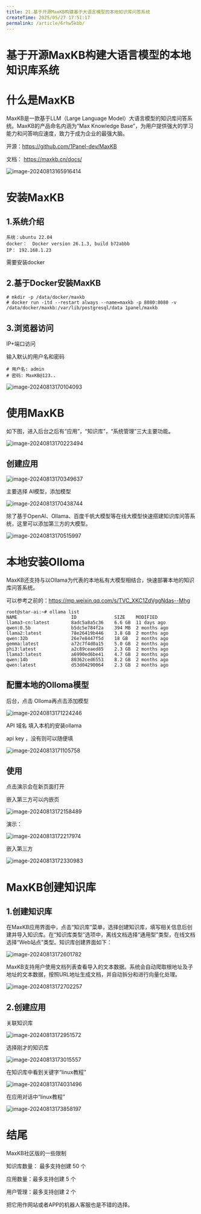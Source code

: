 ```yaml
---
title: 21.基于开源MaxKB构建基于大语言模型的本地知识库问答系统
createTime: 2025/05/27 17:51:17
permalink: /article/6rhw5kbb/
---
```

# 基于开源MaxKB构建大语言模型的本地知识库系统

# 什么是MaxKB

MaxKB是一款基于LLM（Large Language Model）大语言模型的知识库问答系统。MaxKB的产品命名内涵为“Max Knowledge Base”，为用户提供强大的学习能力和问答响应速度，致力于成为企业的最强大脑。

开源：https://github.com/1Panel-dev/MaxKB

文档： https://maxkb.cn/docs/

![image-20240813165916414](https://imgoss.xgss.net/picgo/image-20240813165916414.png?aliyun)

# 安装MaxKB

## 1.系统介绍

```
系统：ubuntu 22.04
docker：  Docker version 26.1.3, build b72abbb
IP： 192.168.1.23
```

需要安装docker

## 2.基于Docker安装MaxKB

```
# mkdir -p /data/docker/maxkb
# docker run -itd --restart always --name=maxkb -p 8080:8080 -v /data/docker/maxkb:/var/lib/postgresql/data 1panel/maxkb
```

## 3.浏览器访问

IP+端口访问

输入默认的用户名和密码

```
# 用户名: admin
# 密码: MaxKB@123..
```

![image-20240813170104093](https://imgoss.xgss.net/picgo/image-20240813170104093.png?aliyun)

# 使用MaxKB

如下图，进入后台之后有“应用”，“知识库”，“系统管理”三大主要功能。

![image-20240813170223494](https://imgoss.xgss.net/picgo/image-20240813170223494.png?aliyun)

## 创建应用

![image-20240813170349637](https://imgoss.xgss.net/picgo/image-20240813170349637.png?aliyun)

主要选择 AI模型，添加模型

![image-20240813170438744](https://imgoss.xgss.net/picgo/image-20240813170438744.png?aliyun)

除了基于OpenAI、Ollama、百度千帆大模型等在线大模型快速搭建知识库问答系统，这里可以添加第三方的大模型。

![image-20240813170515997](https://imgoss.xgss.net/picgo/image-20240813170515997.png?aliyun)

# 本地安装Olloma

MaxKB还支持与以Ollama为代表的本地私有大模型相结合，快速部署本地的知识库问答系统。

可以参考之前的：https://mp.weixin.qq.com/s/TVC_XKC1ZdVggNdas--Mhg

```
root@star-ai:~# ollama list
NAME                    ID              SIZE    MODIFIED     
llama3-cn:latest        8adc5a8a5c36    6.6 GB  11 days ago 
qwen:0.5b               b5dc5e784f2a    394 MB  2 months ago
llama2:latest           78e26419b446    3.8 GB  2 months ago
qwen:32b                26e7e8447f5d    18 GB   2 months ago
gemma:latest            a72c7f4d0a15    5.0 GB  2 months ago
phi3:latest             a2c89ceaed85    2.3 GB  2 months ago
llama3:latest           a6990ed6be41    4.7 GB  2 months ago
qwen:14b                80362ced6553    8.2 GB  2 months ago
qwen:latest             d53d04290064    2.3 GB  2 months ago
```



## 配置本地的Olloma模型

后台，点击 Olloma再点击添加模型

![image-20240813171224246](https://imgoss.xgss.net/picgo/image-20240813171224246.png?aliyun)

API 域名 填入本机的安装ollama

api key ，没有则可以随便填

![image-20240813171105758](https://imgoss.xgss.net/picgo/image-20240813171105758.png?aliyun)

## 使用

点击演示会在新页面打开

嵌入第三方可以内嵌页

![image-20240813172158489](https://imgoss.xgss.net/picgo/image-20240813172158489.png?aliyun)

演示：

![image-20240813172217974](https://imgoss.xgss.net/picgo/image-20240813172217974.png?aliyun)

嵌入第三方

![image-20240813172330983](https://imgoss.xgss.net/picgo/image-20240813172330983.png?aliyun)



# MaxKB创建知识库

## 1.创建知识库

在MaxKB应用界面中，点击“知识库”菜单，选择创建知识库，填写相关信息后创建并导入知识库。在“知识库类型”选项中，离线文档选择“通用型”类型，在线文档选择“Web站点”类型。知识库创建界面如下：

![image-20240813172601782](https://imgoss.xgss.net/picgo/image-20240813172601782.png?aliyun)

MaxKB支持用户使用文档列表查看导入的文本数据。系统会自动爬取根地址及子地址的文本数据，按照URL地址生成文档，并自动拆分和进行向量化处理。

![image-20240813172702257](https://imgoss.xgss.net/picgo/image-20240813172702257.png?aliyun)



## 2.创建应用

关联知识库

![image-20240813172951572](https://imgoss.xgss.net/picgo/image-20240813172951572.png?aliyun)

选择刚才的知识库

![image-20240813173015557](https://imgoss.xgss.net/picgo/image-20240813173015557.png?aliyun)

在知识库中看到关键字“linux教程”

![image-20240813174031496](https://imgoss.xgss.net/picgo/image-20240813174031496.png?aliyun)

在应用对话中“linux教程”

![image-20240813173858197](https://imgoss.xgss.net/picgo/image-20240813173858197.png?aliyun)

# 结尾

MaxKB社区版的一些限制

知识库数量：	最多支持创建 50 个

应用数量：最多支持创建 5 个

用户管理：最多支持创建 2 个

把它用作网站或者APP的机器人客服也是不错的选择。